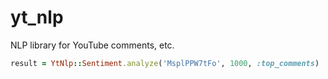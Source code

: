 # yt_nlp

NLP library for YouTube comments, etc.

```ruby
result = YtNlp::Sentiment.analyze('MsplPPW7tFo', 1000, :top_comments)
```
